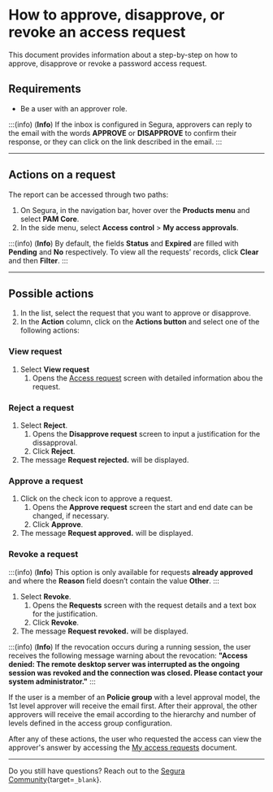# How to approve, disapprove, or revoke an access request

This document provides information about a step-by-step on how to approve, disapprove or revoke a password access request. 

## Requirements

* Be a user with an approver role.

:::(info) (**Info**)
If the inbox is configured in Segura, approvers can reply to the email with the words **APPROVE** or **DISAPPROVE** to confirm their response, or they can click on the link described in the email.
:::

---
## Actions on a request
The report can be accessed through two paths:

1. On Segura, in the navigation bar, hover over the **Products menu** and select **PAM Core**.
2. In the side menu, select **Access control** >  **My access approvals**.

:::(info) (**Info**)
By default, the fields **Status** and **Expired** are filled with **Pending** and **No** respectively. To view all the requests’ records, click **Clear** and then **Filter**.
:::

---
## Possible actions

1. In the list, select the request that you want to approve or disapprove.
2. In the **Action** column, click on the **Actions button** and select one of the following actions:

### View request

1. Select **View request**
    1. Opens the [Access request](/v4/docs/pam-session-access-request-details) screen with detailed information abou the request.

### Reject a request

1. Select **Reject**.
    1. Opens the **Disapprove request** screen to input a justification for the dissapproval.
    2. Click **Reject**.
2. The message **Request rejected.** will be displayed.

### Approve a request

1. Click on the check icon to approve a request.
    1. Opens the **Approve request** screen the start and end date can be changed, if necessary.
    2. Click **Approve**.
2. The message **Request approved.** will be displayed.

### Revoke a request
:::(info) (**Info**)
This option is only available for requests **already approved** and where the **Reason** field doesn’t contain the value **Other**.
:::

1. Select **Revoke**.
    1. Opens the **Requests** screen with the request details and a text box for the justification.
    2. Click **Revoke**.
2. The message **Request revoked.** will be displayed.

:::(info) (**Info**)
If the revocation occurs during a running session, the user receives the following message warning about the revocation: **"Access denied: The remote desktop server was interrupted as the ongoing session was revoked and the connection was closed. Please contact your system administrator."**
:::

If the user is a member of an **Policie group** with a level approval model, the 1st level approver will receive the email first. After their approval, the other approvers will receive the email according to the hierarchy and number of levels defined in the access group configuration.

After any of these actions, the user who requested the access can view the approver's answer by accessing the [My access requests](/v4/docs/pam-session-my-access-requests) document.

---
Do you still have questions? Reach out to the [Segura Community](https://community.Segura.io/){target=`_blank`}.